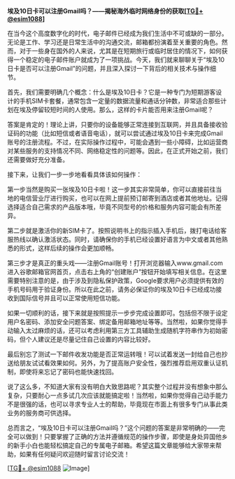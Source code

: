 **埃及10日卡可以注册Gmail吗？——揭秘海外临时网络身份的获取[[TG💪+ @esim1088](https://t.me/s/esim1088)]**

在当今这个高度数字化的时代，电子邮件已经成为我们生活中不可或缺的一部分。无论是工作、学习还是日常生活中的沟通交流，邮箱都扮演着至关重要的角色。然而，对于一些身在国外的人来说，尤其是在短期旅行或临时居住的情况下，如何获得一个稳定的电子邮件账户就成为了一项挑战。今天，我们就来聊聊关于“埃及10日卡是否可以注册Gmail”的问题，并且深入探讨一下背后的相关技术与操作细节。

首先，我们需要明确几个概念：什么是埃及10日卡？它是一种专门为短期游客设计的手机SIM卡套餐，通常包含一定量的数据流量和通话分钟数，非常适合那些计划在埃及停留较短时间的人使用。那么，这样的卡片能否用来注册Gmail呢？

答案是肯定的！理论上讲，只要你的设备能够正常连接到互联网，并且具备接收验证码的功能（比如短信或者语音电话），就可以尝试通过埃及10日卡来完成Gmail账号的注册流程。不过，在实际操作过程中，可能会遇到一些小障碍，比如运营商对某些服务的支持情况不同、网络稳定性的问题等。因此，在正式开始之前，我们还需要做好充分准备。

接下来，让我们一步一步地看看具体该如何操作：

第一步当然是购买一张埃及10日卡啦！这一步其实非常简单，你可以直接前往当地的电信营业厅进行购买，也可以在网上提前预订邮寄到酒店或者其他地址。记得选择适合自己需求的产品版本哦，毕竟不同型号的价格和服务内容可能会有所差异。

第二步就是激活你的新SIM卡了。按照说明书上的指示插入手机后，拨打电话给客服热线以确认激活状态。同时，请确保你的手机已经设置好语言为中文或者其他熟悉的形式，这样后续的操作会更加顺畅。

第三步才是真正的重头戏——注册Gmail账号！打开浏览器输入www.gmail.com进入谷歌邮箱官网首页，点击右上角的“创建账户”按钮开始填写相关信息。在这里需要特别注意的是，由于涉及到隐私保护政策，Google要求用户必须提供有效的手机号码用于验证身份。所以在此之前，请务必保证你的埃及10日卡已经成功接收到国际信号并且可以正常使用短信功能。

如果一切顺利的话，接下来就是按照提示一步步完成设置即可。包括但不限于设定用户名密码、添加安全问题答案、绑定备用邮箱地址等等。当然啦，如果你觉得手动输入太过麻烦的话，还可以考虑利用第三方工具辅助生成随机字符串作为初始密码，但个人建议还是尽量记住自己设置的内容比较好。

最后别忘了测试一下邮件收发功能是否正常运转哦！可以试着发送一封给自己也抄送给朋友试试看效果如何。另外，为了提高账户安全性，强烈推荐启用双重认证机制，即使将来忘记了密码也能快速找回。

说了这么多，不知道大家有没有明白大致思路呢？其实整个过程并没有想象中那么复杂，只要耐心一点多试几次应该就能搞定啦！当然啦，如果你觉得自己动手能力不是很强的话，也可以寻求专业人士的帮助，毕竟现在市面上有很多专门从事此类业务的服务商可供选择。

总而言之，“埃及10日卡可以注册Gmail吗？”这个问题的答案是非常明确的——完全可以做到！只要掌握了正确的方法并遵循规范的操作步骤，即使是身处异国他乡的新手小白也能轻松搞定自己的专属电子邮箱。希望这篇文章能够给大家带来帮助，如果有任何疑问欢迎随时留言讨论交流！

[[TG💪+ @esim1088](https://t.me/s/esim1088) ![Image](https://i.postimg.cc/4NQfJmqS/Snipaste-2025-05-13-00-14-12.png)]